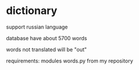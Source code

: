 # dictionary

support russian language

database have about 5700 words

words not translated will be "out"

requirements: modules words.py from my repository
